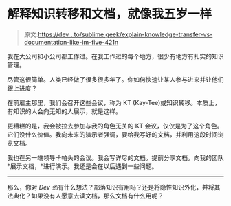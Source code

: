 # 解释知识转移和文档，就像我五岁一样

> 原文:[https://dev . to/sublime geek/explain-knowledge-transfer-vs-documentation-like-im-five-421n](https://dev.to/sublimegeek/explain-knowledge-transfer-vs-documentation-like-im-five-421n)

我在大公司和小公司都工作过。在我工作过的每个地方，很少有地方有扎实的知识管理。

尽管这很简单。人类已经做了很多很多年了。你如何快速让某人参与进来并让他们跟上进度？

在前雇主那里，我们会召开这些会议，称为 KT (Kay-Tee)或知识转移。本质上，有知识的人会向无知的人展示，就是这样。

更糟糕的是，我会被拉去参加与我的角色无关的 KT 会议，仅仅是为了这个角色。它们没什么价值。我向未来的演示者强调，要给我写好的文档，并利用这段时间浏览文档。

我也在另一端领导卡帕头的会议。我会写详尽的文档。提前分享文档。向我的团队*展示文档，*进行演示。我还是会在以后遇到一些问题。

* * *

那么，你对 *Dev 到*有什么想法？部落知识有用吗？还是将隐性知识外化，并将其法典化？如果没有人愿意去读文档，那么文档有什么用呢？